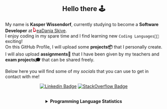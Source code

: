 ## <p align="center">Hello there 🕹️</p>

My name is **Kasper Wissendorf**, currently studying to become a **Software Developer** at [![Icon](/icons/Dania.png)eaDania Skive](https://eadania.com/). <br>
I enjoy coding in my spare time and I find learning new `Coding Languages👨‍💻` exciting!<br/>
On this GitHub Profile, I will upload some **projects📦** that I personally create. I will also upload **assignments📝** that I have been given by my teachers and **exam projects🎓** that can be shared freely. 

Below here you will find some of my *socials* that you can use to get in contact with me! 

<div align="center">
  
[![Linkedin Badge](https://img.shields.io/badge/-LinkedIn-blue?style=flat-square&logo=Linkedin&logoColor=white)](https://www.linkedin.com/in/kasper-wissendorf-7279011b6/)
[![StackOverflow Badge](https://img.shields.io/badge/-Stack%20Overflow-FE7A16?style=flat-square&logo=Stack-Overflow&logoColor=white)](https://stackoverflow.com/users/18100435/kasper-wissendorf)
</div>

<br>
<details>
<summary align="center"><strong>Programming Language Statistics</strong></summary>
<br>
<div align="center">
<pre>
TypeScript     | 59 hours 45 minutes
HTML           | 38 hours 50 minutes
C#             | 28 hours 04 minutes
C++            | 24 hours 41 minutes
mcfunction     | 24 hours 08 minutes
JavaScript     | 21 hours 34 minutes
Python         | 18 hours 36 minutes
SCSS           | 09 hours 35 minutes
CSS            | 05 hours 50 minutes
Blazor         | 03 hours 30 minutes
Markdown       | 01 hours 51 minutes
Lua            | 00 hours 47 minutes
CSHTML         | 00 hours 03 minutes
SQL            | 00 hours 03 minutes
Git            | 00 hours 01 minutes
<sub>Last Updated: 09/15/2022 07:16:01</sub>
<sub>Data first recorded on 31th. January of 2022</sub>
</pre>
</div>
</details>